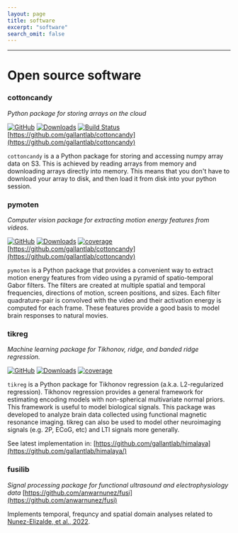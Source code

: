 ```yaml
---
layout: page
title: software
excerpt: "software"
search_omit: false
---
```


---

# Open source software

### cottoncandy

_Python package for storing arrays on the cloud_

[![GitHub](https://img.shields.io/badge/GitHub-cottoncandy-blue)](https://github.com/gallantlab/cottoncandy)
[![Downloads](https://pepy.tech/badge/cottoncandy)](https://pepy.tech/project/cottoncandy)
[![Build Status](https://github.com/gallantlab/cottoncandy/actions/workflows/run_tests.yml/badge.svg)](https://github.com/gallantlab/cottoncandy/actions/workflows/run_tests.yml)
[https://github.com/gallantlab/cottoncandy](https://github.com/gallantlab/cottoncandy)

`cottoncandy` is a a Python package for storing and accessing numpy array data on S3. This is achieved by reading arrays from memory and downloading arrays directly into memory. This means that you don't have to download your array to disk, and then load it from disk into your python session.

### pymoten

_Computer vision package for extracting motion energy features from videos._

[![GitHub](https://img.shields.io/badge/GitHub-pymoten-blue)](https://github.com/gallantlab/pymoten)
[![Downloads](https://pepy.tech/badge/pymoten)](https://pepy.tech/project/pymoten)
[![coverage](https://codecov.io/gh/gallantlab/pymoten/branch/main/graph/badge.svg)](https://codecov.io/gh/gallantlab/pymoten)
[https://github.com/gallantlab/cottoncandy](https://github.com/gallantlab/cottoncandy)

`pymoten` is a Python package that provides a convenient way to extract motion energy features from video using a pyramid of spatio-temporal Gabor filters. The filters are created at multiple spatial and temporal frequencies, directions of motion, screen positions, and sizes. Each filter quadrature-pair is convolved with the video and their activation energy is computed for each frame. These features provide a good basis to model brain responses to natural movies.

### tikreg

_Machine learning package for Tikhonov, ridge, and banded ridge regression._

[![GitHub](https://img.shields.io/badge/GitHub-tikreg-blue)](https://github.com/gallantlab/tikreg)
[![Downloads](https://pepy.tech/badge/tikreg)](https://pepy.tech/project/tikreg)
[![coverage](https://codecov.io/gh/gallantlab/tikreg/branch/main/graph/badge.svg)](https://codecov.io/gh/gallantlab/tikreg)

`tikreg` is a Python package for Tikhonov regression (a.k.a. L2-regularized regression). Tikhonov regression provides a general framework for estimating encoding models with non-spherical multivariate normal priors. This framework is useful to model biological signals. This package was developed to analyze brain data collected using functional magnetic resonance imaging. tikreg can also be used to model other neuroimaging signals (e.g. 2P, ECoG, etc) and LTI signals more generally.

See latest implementation in: [https://github.com/gallantlab/himalaya](https://github.com/gallantlab/himalaya/)

### fusilib

_Signal processing package for functional ultrasound and electrophysiology data_
[https://github.com/anwarnunez/fusi](https://github.com/anwarnunez/fusi)

<!-- [![GitHub](https://img.shields.io/badge/GitHub-fusilib-blue)] -->

Implements temporal, frequncy and spatial domain analyses related to [Nunez-Elizalde, et al., 2022](https://doi.org/10.1016/j.neuron.2022.02.012).
